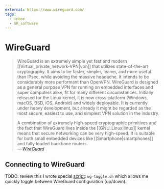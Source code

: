 ```yaml
---
external: https://www.wireguard.com/
tags:
  - inbox
  - SR_software
---
```


# WireGuard

> WireGuard is an extremely simple yet fast and modern
> [[Virtual_private_network-VPN|vpn]] that utilizes state-of-the-art
> cryptography. It aims to be faster, simpler, leaner, and more useful than
> IPsec, while avoiding the massive headache. It intends to be considerably more
> performant than OpenVPN. WireGuard is designed as a general purpose VPN for
> running on embedded interfaces and super computers alike, fit for many
> different circumstances. Initially released for the Linux kernel, it is now
> cross-platform (Windows, macOS, BSD, iOS, Android) and widely deployable. It
> is currently under heavy development, but already it might be regarded as the
> most secure, easiest to use, and simplest VPN solution in the industry.
>
> A combination of extremely high-speed cryptographic primitives and the fact
> that WireGuard lives inside the [[GNU_Linux|linux]] kernel means that secure
> networking can be very high-speed. It is suitable for both small embedded
> devices like [[Smartphone|smartphones]] and fully loaded backbone routers.\
> — <cite>[WireGuard](https://www.wireguard.com/)</cite>

## Connecting to WireGuard

TODO: review this
I wrote special [script](file:///home/inom/.local/bin/wg-toggle.sh):
`wg-toggle.sh` which allows me quickly toggle between WireGuard configuration
(up/down).
